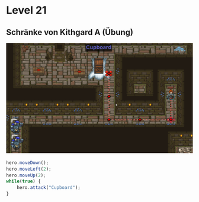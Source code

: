 # Level 21 
## Schränke von Kithgard A (Übung)
![Alt text](22.png)
```js
hero.moveDown();
hero.moveLeft(2);
hero.moveUp(2);
while(true) {
    hero.attack("Cupboard");
}
